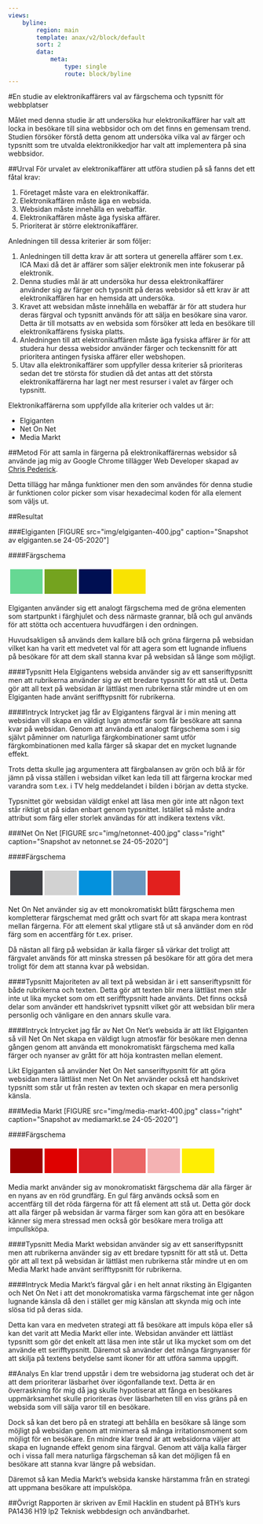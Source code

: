 ```yaml
---
views:
    byline:
        region: main
        template: anax/v2/block/default
        sort: 2
        data:
            meta:
                type: single
                route: block/byline
---
```

#En studie av elektronikaffärers val av färgschema och typsnitt för webbplatser

Målet med denna studie är att undersöka hur elektronikaffärer har valt att locka in besökare till sina webbsidor och om det finns en gemensam trend.
Studien försöker förstå detta genom att undersöka vilka val av färger och typsnitt som tre utvalda elektronikkedjor har valt att implementera på sina webbsidor.

##Urval
För urvalet av elektronikaffärer att utföra studien på så fanns det ett fåtal krav:

1.  Företaget måste vara en elektronikaffär.
2.	Elektronikaffären måste äga en websida.
3.	Websidan måste innehålla en webaffär.
4.	Elektronikaffären måste äga fysiska affärer.
5.	Prioriterat är större elektronikaffärer.

Anledningen till dessa kriterier är som följer:

1.	Anledningen till detta krav är att sortera ut generella affärer som t.ex. ICA Maxi då det är affärer som säljer elektronik men inte fokuserar på elektronik.
2.	Denna studies mål är att undersöka hur dessa elektronikaffärer använder sig av färger och typsnitt på deras websidor så ett krav är att elektronikaffären har en hemsida att undersöka.
3.	Kravet att websidan måste innehålla en webaffär är för att studera hur deras färgval och typsnitt används för att sälja en besökare sina varor. Detta är till motsatts av en websida som försöker att leda en besökare till elektronikaffärens fysiska platts.
4.	Anledningen till att elektronikaffären måste äga fysiska affärer är för att studera hur dessa websidor använder färger och teckensnitt för att prioritera antingen fysiska affärer eller webshopen.
5.	Utav alla elektronikaffärer som uppfyller dessa kriterier så prioriteras sedan det tre största för studien då det antas att det största elektronikaffärerna har lagt ner mest resurser i valet av färger och typsnitt.

Elektronikaffärerna som uppfyllde alla kriterier och valdes ut är:

+	Elgiganten
+	Net On Net
+	Media Markt

##Metod
För att samla in färgerna på elektronikaffärernas websidor så använde jag mig av Google Chrome tillägger Web Developer skapad av
[Chris Pederick](https://chrispederick.com/work/web-developer/).

Detta tillägg har många funktioner men den som användes för denna studie är funktionen color picker som visar hexadecimal koden för alla element som väljs ut.

##Resultat

###Elgiganten
[FIGURE src="img/elgiganten-400.jpg" caption="Snapshot av elgiganten.se 24-05-2020"]

####Färgschema
<table style="border-spacing: 4px; border-collapse: separate">
<tr>
<td style="height: 50px; width: 50px; background-color: #66d893">
<td style="height: 50px; width: 50px; background-color: #74a31f">
<td style="height: 50px; width: 50px; background-color: #000f52">
<td style="height: 50px; width: 50px; background-color: #f9e302">
</tr>
</table>

Elgiganten använder sig ett analogt färgschema med de gröna elementen som startpunkt i färghjulet och dess närmaste grannar, blå och gul används för att stötta och accentuera huvudfärgen i den ordningen.

Huvudsakligen så används dem kallare blå och gröna färgerna på websidan vilket kan ha varit ett medvetet val för att agera som ett lugnande influens på besökare för att dem skall stanna kvar på websidan så länge som möjligt.

####Typsnitt
Hela Elgigantens websida använder sig av ett sanseriftypsnitt men att rubrikerna använder sig av ett bredare typsnitt för att stå ut. Detta gör att all text på websidan är lättläst men rubrikerna står mindre ut en om Elgiganten hade använt serifftypsnitt för rubrikerna.

####Intryck
Intrycket jag får av Elgigantens färgval är i min mening att websidan vill skapa en väldigt lugn atmosfär som får besökare att sanna kvar på websidan. Genom att använda ett analogt färgschema som i sig självt påminner om naturliga färgkombinationer samt utför färgkombinationen med kalla färger så skapar det en mycket lugnande effekt.

Trots detta skulle jag argumentera att färgbalansen av grön och blå är för jämn på vissa ställen i websidan vilket kan leda till att färgerna krockar med varandra som t.ex. i TV helg meddelandet i bilden i början av detta stycke.

Typsnittet gör websidan väldigt enkel att läsa men gör inte att någon text står riktigt ut på sidan enbart genom typsnittet. Istället så måste andra attribut som färg eller storlek användas för att indikera textens vikt.

###Net On Net
[FIGURE src="img/netonnet-400.jpg" class="right" caption="Snapshot av netonnet.se 24-05-2020"]

####Färgschema
<table style="border-spacing: 4px; border-collapse: separate">
<tr>
<td style="height: 50px; width: 50px; background-color: #3e3f43">
<td style="height: 50px; width: 50px; background-color: #d2d2d2">
<td style="height: 50px; width: 50px; background-color: #0391dd">
<td style="height: 50px; width: 50px; background-color: #6c99c0">
<td style="height: 50px; width: 50px; background-color: #e2201e">
</tr>
</table>

Net On Net använder sig av ett monokromatiskt blått färgschema men kompletterar färgschemat med grått och svart för att skapa mera kontrast mellan färgerna. För att element skal ytligare stå ut så använder dom en röd färg som en accentfärg för t.ex. priser.

Då nästan all färg på websidan är kalla färger så värkar det troligt att färgvalet används för att minska stressen på besökare för att göra det mera troligt för dem att stanna kvar på websidan.

####Typsnitt
Majoriteten av all text på websidan är i ett sanseriftypsnitt för både rubrikerna och texten. Detta gör att texten blir mera lättläst men står inte ut lika mycket som om ett serifftypsnitt hade använts. Det finns också delar som använder ett handskrivet typsnitt vilket gör att websidan blir mera personlig och vänligare en den annars skulle vara.

####Intryck
Intrycket jag får av Net On Net’s websida är att likt Elgiganten så vill Net On Net skapa en väldigt lugn atmosfär för besökare men denna gången genom att använda ett monokromatiskt färgschema med kalla färger och nyanser av grått för att höja kontrasten mellan element.

Likt Elgiganten så använder Net On Net sanseriftypsnitt för att göra websidan mera lättläst men Net On Net använder också ett handskrivet typsnitt som står ut från resten av texten och skapar en mera personlig känsla.

###Media Markt
[FIGURE src="img/media-markt-400.jpg" class="right" caption="Snapshot av mediamarkt.se 24-05-2020"]

####Färgschema
<table style="border-spacing: 4px; border-collapse: separate">
<tr>
<td style="height: 50px; width: 50px; background-color: #9c0001">
<td style="height: 50px; width: 50px; background-color: #df0100">
<td style="height: 50px; width: 50px; background-color: #dd2026">
<td style="height: 50px; width: 50px; background-color: #ec6665">
<td style="height: 50px; width: 50px; background-color: #f4b2b3">
<td style="height: 50px; width: 50px; background-color: #ffee03 ">
</tr>
</table>

Media markt använder sig av monokromatiskt färgschema där alla färger är en nyans av en röd grundfärg. En gul färg används också som en accentfärg till det röda färgerna för att få element att stå ut.
Detta gör dock att alla färger på websidan är varma färger som kan göra att en besökare känner sig mera stressad men också gör besökare mera troliga att impullsköpa.

####Typsnitt
Media Markt websidan använder sig av ett sanseriftypsnitt men att rubrikerna använder sig av ett bredare typsnitt för att stå ut. Detta gör att all text på websidan är lättläst men rubrikerna står mindre ut en om Media Markt hade använt serifftypsnitt för rubrikerna.

####Intryck
Media Markt’s färgval går i en helt annat riksting än Elgiganten och Net On Net i att det monokromatiska varma färgschemat inte ger någon lugnande känsla då den i stället ger mig känslan att skynda mig och inte slösa tid på deras sida.

Detta kan vara en medveten strategi att få besökare att impuls köpa eller så kan det varit att Media Markt eller inte.
Websidan använder ett lättläst typsnitt som gör det enkelt att läsa men inte står ut lika mycket som om det använde ett serifftypsnitt. Däremot så använder det många färgnyanser för att skilja på textens betydelse samt ikoner för att utföra samma uppgift.

##Analys
En klar trend uppstår i dem tre websidorna jag studerat och det är att dem prioriterar läsbarhet över iögonfallande text. Detta är en överraskning för mig då jag skulle hypotiserat att fånga en besökares uppmärksamhet skulle prioriteras över läsbarheten till en viss gräns på en websida som vill sälja varor till en besökare.

Dock så kan det bero på en strategi att behålla en besökare så länge som möjligt på websidan genom att minimera så många irritationsmoment som möjligt för en besökare.
En mindre klar trend är att websidorna väljer att skapa en lugnande effekt genom sina färgval. Genom att välja kalla färger och i vissa fall mera naturliga färgscheman så kan det möjligen få en besökare att stanna kvar längre på websidan.

Däremot så kan Media Markt’s websida kanske härstamma från en strategi att uppmana besökare att impulsköpa.

##Övrigt
Rapporten är skriven av Emil Hacklin en student på BTH’s kurs PA1436 H19 lp2 Teknisk webbdesign och användbarhet.
